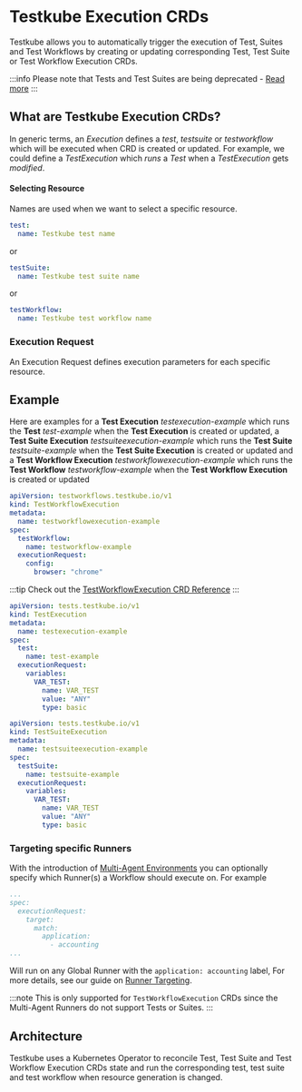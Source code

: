 # Testkube Execution CRDs

Testkube allows you to automatically trigger the execution of Test, Suites and Test Workflows by creating or 
updating corresponding Test, Test Suite or Test Workflow Execution CRDs.

:::info
Please note that Tests and Test Suites are being deprecated - [Read more](/articles/legacy-features)
:::

## What are Testkube Execution CRDs?

In generic terms, an _Execution_ defines a _test_, _testsuite_ or _testworkflow_ which will be executed when 
CRD is created or updated. For example, we could define a _TestExecution_ which _runs_ a _Test_ when 
a _TestExecution_ gets _modified_.

#### Selecting Resource

Names are used when we want to select a specific resource. 

```yaml
test:
  name: Testkube test name
```

or 

```yaml
testSuite:
  name: Testkube test suite name
```

or 

```yaml
testWorkflow:
  name: Testkube test workflow name
```

### Execution Request

An Execution Request defines execution parameters for each specific resource.

## Example

Here are examples for a **Test Execution** *testexecution-example* which runs the **Test** *test-example*
when the **Test Execution** is created or updated, a **Test Suite Execution** *testsuiteexecution-example* 
which runs the **Test Suite** *testsuite-example* when the **Test Suite Execution** is created or updated
and a **Test Workflow Execution** *testworkflowexecution-example* which runs the **Test Workflow** *testworkflow-example*
when the **Test Workflow Execution** is created or updated

```yaml
apiVersion: testworkflows.testkube.io/v1
kind: TestWorkflowExecution
metadata:
  name: testworkflowexecution-example
spec:
  testWorkflow:
    name: testworkflow-example
  executionRequest:
    config:
      browser: "chrome"
```

:::tip
Check out the [TestWorkflowExecution CRD Reference](/articles/crds/testworkflows.testkube.io-v1#testworkflowexecution)
:::

```yaml
apiVersion: tests.testkube.io/v1
kind: TestExecution
metadata:
  name: testexecution-example
spec:
  test:
    name: test-example
  executionRequest:
    variables:
      VAR_TEST:
        name: VAR_TEST
        value: "ANY"
        type: basic
```

```yaml
apiVersion: tests.testkube.io/v1
kind: TestSuiteExecution
metadata:
  name: testsuiteexecution-example
spec:
  testSuite:
    name: testsuite-example
  executionRequest:
    variables:
      VAR_TEST:
        name: VAR_TEST
        value: "ANY"
        type: basic
```

### Targeting specific Runners

With the introduction of [Multi-Agent Environments](/articles/install/multi-agent) you can optionally specify
which Runner(s) a Workflow should execute on. For example

```yaml
...
spec:
  executionRequest:
    target:
      match:
        application:
          - accounting
...
```

Will run on any Global Runner with the `application: accounting` label, For more details,
see our guide on [Runner Targeting](/articles/install/multi-agent#targeting-runners-in-testkube-resources).

:::note
This is only supported for `TestWorkflowExecution` CRDs since the Multi-Agent Runners do not support Tests or Suites.
:::

## Architecture

Testkube uses a Kubernetes Operator to reconcile Test, Test Suite and Test Workflow Execution CRDs state and run the corresponding test, test suite and test workflow when resource generation is changed.
